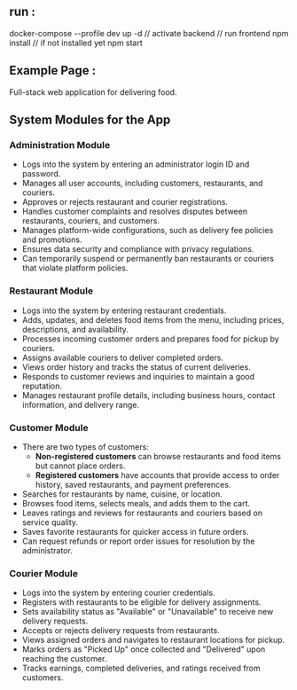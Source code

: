 ## run :
docker-compose --profile dev up -d  // activate backend 
// run frontend 
npm install  // if not installed yet 
npm start  

## Example Page :




Full-stack web application for delivering food. 


## System Modules for the App

### Administration Module
- Logs into the system by entering an administrator login ID and password.  
- Manages all user accounts, including customers, restaurants, and couriers.  
- Approves or rejects restaurant and courier registrations.  
- Handles customer complaints and resolves disputes between restaurants, couriers, and customers.  
- Manages platform-wide configurations, such as delivery fee policies and promotions.  
- Ensures data security and compliance with privacy regulations.  
- Can temporarily suspend or permanently ban restaurants or couriers that violate platform policies.  

### Restaurant Module
- Logs into the system by entering restaurant credentials.  
- Adds, updates, and deletes food items from the menu, including prices, descriptions, and availability.  
- Processes incoming customer orders and prepares food for pickup by couriers.  
- Assigns available couriers to deliver completed orders.  
- Views order history and tracks the status of current deliveries.  
- Responds to customer reviews and inquiries to maintain a good reputation.  
- Manages restaurant profile details, including business hours, contact information, and delivery range.  

### Customer Module
- There are two types of customers:  
  - **Non-registered customers** can browse restaurants and food items but cannot place orders.  
  - **Registered customers** have accounts that provide access to order history, saved restaurants, and payment preferences.  
- Searches for restaurants by name, cuisine, or location.  
- Browses food items, selects meals, and adds them to the cart.  
- Leaves ratings and reviews for restaurants and couriers based on service quality.  
- Saves favorite restaurants for quicker access in future orders.  
- Can request refunds or report order issues for resolution by the administrator.  

### Courier Module
- Logs into the system by entering courier credentials.  
- Registers with restaurants to be eligible for delivery assignments.  
- Sets availability status as "Available" or "Unavailable" to receive new delivery requests.  
- Accepts or rejects delivery requests from restaurants.  
- Views assigned orders and navigates to restaurant locations for pickup.  
- Marks orders as "Picked Up" once collected and "Delivered" upon reaching the customer.  
- Tracks earnings, completed deliveries, and ratings received from customers.  

